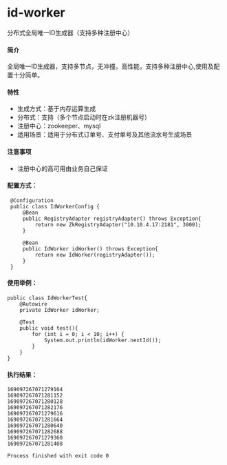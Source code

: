 # id-worker
分布式全局唯一ID生成器（支持多种注册中心）
#### 简介
全局唯一ID生成器，支持多节点，无冲撞，高性能，支持多种注册中心,使用及配置十分简单。
#### 特性
* 生成方式：基于内存运算生成
* 分布式：支持（多个节点启动时在zk注册机器号）
* 注册中心：zookeeper、mysql
* 适用场景：适用于分布式订单号、支付单号及其他流水号生成场景
#### 注意事项
* 注册中心的高可用由业务自己保证
  
#### 配置方式：
```
 @Configuration  
 public class IdWorkerConfig {  
     @Bean
     public RegistryAdapter registryAdapter() throws Exception{
         return new ZkRegistryAdapter("10.10.4.17:2181", 3000);
     }
 
     @Bean
     public IdWorker idWorker() throws Exception{
         return new IdWorker(registryAdapter());
     }
 }  
``` 
#### 使用举例：
```
public class IdWorkerTest{
    @Autowire
    private IdWorker idWorker;
    
    @Test
    public void test(){
        for (int i = 0; i < 10; i++) {
            System.out.println(idWorker.nextId());
        }
    }
}
```
#### 执行结果：
```
169097267071279104
169097267071281152
169097267071280128
169097267071282176
169097267071279616
169097267071281664
169097267071280640
169097267071282688
169097267071279360
169097267071281408
  
Process finished with exit code 0
```
